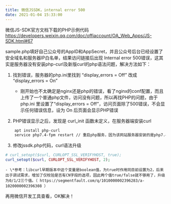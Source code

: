 ```yaml
---
title: 微信JSSDK，internal error 500
date: 2021-01-04 15:33:00
---
```


微信JS-SDK官方文档下载的PHP示例代码 https://developers.weixin.qq.com/doc/offiaccount/OA_Web_Apps/JS-SDK.html#67

sample.php填好自己公众号的AppID和AppSecret，并且公众号后台已经设置了安全域名和服务器IP白名单，结果访问链接后出现 Internal error 500错误，这其实是服务器没有安装php-curl及新版curl的php语法问题，解决方法如下：

1. 找到错误，服务器的php.ini里找到 “display_errors = Off” 改成 “display_errors = On”
   - 刚开始也不太确定是nginx还是php的错误，看了nginx的conf配置，而且上传了一个普通php文件，访问没有问题，所以再找PHP的问题，由于 php.ini 里设置了“display_errors = Off”，访问页面除了500错误，不会显示任何错误信息，设为 On 后页面会显示PHP错误

2. PHP错误显示之后，发现是 curl_init 函数未定义，在服务器端安装curl
```bash
    apt install php-curl
    service php7.4-fpm restart // 重启php服务，因为该网站服务器安装的是php7.4
```

3. 修改jssdk.php代码，curl语法升级
```php
# curl_setopt($curl, CURLOPT_SSL_VERIFYHOST, true);
curl_setopt($curl, CURLOPT_SSL_VERIFYHOST, 2);
```
    - \*参考：libcurl早期版本中这个变量是boolean值，为true时作用同目前设置为2，后来出于调试需求，增加了仅校验是否有CN字段的选项，因此两个值true/false就不够用了，升级为0/1/2三个值。（ https://segmentfault.com/q/1010000002396283/a-1020000002396308 ）

再用微信开发工具查看，OK解决！